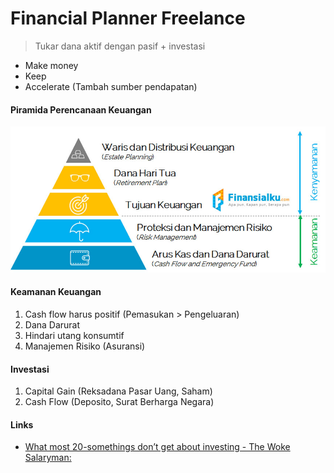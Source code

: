 # Financial Planner Freelance

> Tukar dana aktif dengan pasif + investasi  

- Make money
- Keep
- Accelerate (Tambah sumber pendapatan)

#### Piramida Perencanaan Keuangan

![piramida-perencanaan-keuangan-finansialku](piramida-perencanaan-keuangan-finansialku.jpg)

#### Keamanan Keuangan
1. Cash flow harus positif (Pemasukan > Pengeluaran)
2. Dana Darurat
3. Hindari utang konsumtif
4. Manajemen Risiko (Asuransi)

#### Investasi
1. Capital Gain (Reksadana Pasar Uang, Saham)
2. Cash Flow (Deposito, Surat Berharga Negara)

#### Links
- [What most 20-somethings don’t get about investing - The Woke Salaryman:](https://thewokesalaryman.com/2019/07/13/what-most-20-somethings-dont-get-about-investing/)

